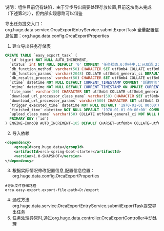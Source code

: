 说明：组件目前仍有缺陷，由于异步导出需要处理存放位置,目前这块尚未完成（下述第3步），但内部实现思路可以借鉴

导出任务提交入口：org.huge.data.service.OrcaExportEntryService.submitExportTask
全量配置信息位置：org.huge.data.config.OrcaExportProperties

1. 建立导出任务存储表
```sql
CREATE TABLE `easy_export_task` (
  `id` bigint NOT NULL AUTO_INCREMENT,
  `status` int NOT NULL DEFAULT '0' COMMENT '任务状态,0:等待中,1:已取消,2:已完成,3:运行中,4:失败',
  `db_function_method` varchar(50) CHARACTER SET utf8mb4 COLLATE utf8mb4_general_ci DEFAULT NULL,
  `db_function_params` varchar(2048) COLLATE utf8mb4_general_ci DEFAULT NULL,
  `db_results_process` varchar(50) CHARACTER SET utf8mb4 COLLATE utf8mb4_general_ci NOT NULL DEFAULT '' COMMENT '数据库返回结果加工逻辑',
  `ctime` datetime NOT NULL DEFAULT CURRENT_TIMESTAMP COMMENT '创建时间',
  `mtime` datetime NOT NULL DEFAULT CURRENT_TIMESTAMP ON UPDATE CURRENT_TIMESTAMP COMMENT '修改时间',
  `file_name` varchar(50) CHARACTER SET utf8mb4 COLLATE utf8mb4_general_ci NOT NULL DEFAULT '' COMMENT '导出文件名',
  `download_url_processor_class_name` varchar(50) CHARACTER SET utf8mb4 COLLATE utf8mb4_general_ci NOT NULL DEFAULT '' COMMENT '异步下载URL处理类',
  `download_url_processor_params` varchar(500) CHARACTER SET utf8mb4 COLLATE utf8mb4_general_ci NOT NULL DEFAULT '' COMMENT '异步下载URL处理类额外入参',
  `trigger_executed_time` datetime NOT NULL DEFAULT '1970-01-01 00:00:00' COMMENT '触发执行时间(重复触发时记录最新触发时间)',
  `finished_time` datetime NOT NULL DEFAULT '1970-01-01 00:00:00' COMMENT '完成时间(包括成功,失败,取消)',
  `upload_class_name` varchar(50) COLLATE utf8mb4_general_ci NOT NULL DEFAULT '' COMMENT '上传至文件服务器处理类',
  PRIMARY KEY (`id`)
) ENGINE=InnoDB AUTO_INCREMENT=105 DEFAULT CHARSET=utf8mb4 COLLATE=utf8mb4_general_ci;
```
2. 导入依赖
```xml
<dependency>
    <groupId>org.huge.data</groupId>
    <artifactId>orca-spring-boot-starter</artifactId>
    <version>1.0-SNAPSHOT</version>
</dependency>
```
3. 根据实际情况修改配置信息,配置信息位置：org.huge.data.config.OrcaExportProperties
```properties
#导出文件存储路径
orca.easy-export.export-file-path=D:/export
```
4. 通过方法org.huge.data.service.OrcaExportEntryService.submitExportTask提交导出任务
5. 任务处理异常时,通过org.huge.data.controller.OrcaExportController手动处理

